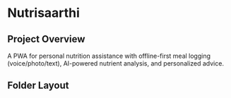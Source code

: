 # Nutrisaarthi

## Project Overview
A PWA for personal nutrition assistance with offline-first meal logging (voice/photo/text), AI-powered nutrient analysis, and personalized advice.

## Folder Layout
